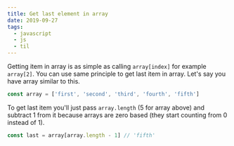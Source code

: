```yaml
---
title: Get last element in array
date: 2019-09-27
tags:
  - javascript
  - js
  - til
---
```


Getting item in array is as simple as calling `array[index]` for example `array[2]`. You can use same principle to get last item in array. Let's say you have array similar to this.

```js
const array = ['first', 'second', 'third', 'fourth', 'fifth']
```

To get last item you'll just pass `array.length` (5 for array above) and subtract 1 from it because arrays are zero based (they start counting from 0 instead of 1).

```js
const last = array[array.length - 1] // 'fifth'
```
